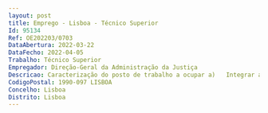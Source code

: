 ```yaml
--- 
layout: post
title: Emprego - Lisboa - Técnico Superior
Id: 95134
Ref: OE202203/0703
DataAbertura: 2022-03-22
DataFecho: 2022-04-05
Trabalho: Técnico Superior
Empregador: Direção-Geral da Administração da Justiça
Descricao: Caracterização do posto de trabalho a ocupar a)	 Integrar as equipas de preparação dos projetos de orçamento da competência da Direção Geral da Administração da Justiça (DGAJ), assegurando a fiabilidade, consistência e coerência da informação b)	Contabilizar em termos orçamentais e financeiros processos de receita e despesa c)	Analisa e avaliar a execução dos orçamentos da responsabilidade DGAJ, medindo o seu desempenho económico financeiro, designadamente através de ferramentas de business inteligência d)	Analisar e avaliar a execução financeira dos projetos inscritos no orçamento de projetos da DGAJ e)	Elaborar relatórios de Gestão a apresentar à direção superior f)	Apoiar, acompanhar e auditar o cumprimento dos procedimentos legais de execução orçamental e de realização de despesa pública g)	Integrar as equipas de preparação das contas de gerência a submeter à apreciação do Tribunal de Contas e outras entidades competentes h)	Propor medidas de gestão e reengenharia de processos que visem dinamizar economias de escala e obter ganhos de eficiência i)	Colaborar nas demais tarefas dos serviços financeiros.
CodigoPostal: 1990-097 LISBOA
Concelho: Lisboa
Distrito: Lisboa
--- 
```

